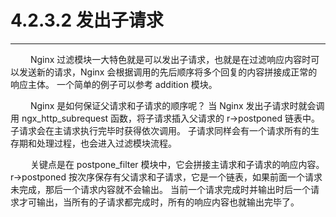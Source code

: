 # 4.2.3.2 发出子请求
***

&emsp;&emsp;
Nginx 过滤模块一大特色就是可以发出子请求，也就是在过滤响应内容时可以发送新的请求，Nginx 会根据调用的先后顺序将多个回复的内容拼接成正常的响应主体。
一个简单的例子可以参考 addition 模块。

&emsp;&emsp;
Nginx 是如何保证父请求和子请求的顺序呢？
当 Nginx 发出子请求时就会调用 ngx\_http\_subrequest 函数，将子请求插入父请求的 r->postponed 链表中。
子请求会在主请求执行完毕时获得依次调用。
子请求同样会有一个请求所有的生存期和处理过程，也会进入过滤模块流程。

&emsp;&emsp;
关键点是在 postpone\_filter 模块中，它会拼接主请求和子请求的响应内容。
r->postponed 按次序保存有父请求和子请求，它是一个链表，如果前面一个请求未完成，那后一个请求内容就不会输出。
当前一个请求完成时并输出时后一个请求才可输出，当所有的子请求都完成时，所有的响应内容也就输出完毕了。
